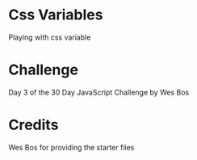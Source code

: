 # Css Variables
Playing with css variable

# Challenge
Day 3 of the 30 Day JavaScript Challenge by Wes Bos

# Credits
Wes Bos for providing the starter files
